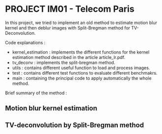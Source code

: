 # PROJECT IM01 - Telecom Paris

In this project, we tried to implement an old method to estimate motion blur kernel and then deblur images with Split-Bregman method for TV-Deconvolution.

Code explanations : 
- kernel_estimation : implements the different functions for the kernel estimation method described in the article article_lr.pdf.
- tv_deconv : implements the split-bregman method.
- utils : contains different useful function to load and process images.
- test : contains different test functions to evaluate different benchmakrs.
- main : containing the principal code to apply automatically the whole method.

Brief summary of the method : 

## Motion blur kernel estimation 


## TV-deconvolution by Split-Bregman method

